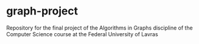 # graph-project
Repository for the final project of the Algorithms in Graphs discipline of the Computer Science course at the Federal University of Lavras
